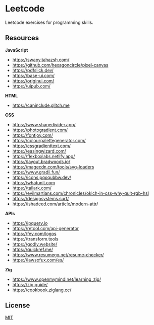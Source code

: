 # Leetcode

Leetcode exercises for programming skills.

## Resources

**JavaScript**

- https://swapy.tahazsh.com/
- https://github.com/hexagoncircle/pixel-canvas
- https://pdfslick.dev/
- https://base-ui.com/
- https://originui.com/
- https://uipub.com/

**HTML**

- https://caninclude.glitch.me

**CSS**

- https://www.shapedivider.app/
- https://photogradient.com/
- https://fontjoy.com/
- https://colourpalettegenerator.com/
- https://cssgradienttext.com/
- https://easingwizard.com/
- https://flexboxlabs.netlify.app/
- https://layout.bradwoods.io/
- https://magecdn.com/tools/svg-loaders
- https://www.gradii.fun/
- https://icons.pqoqubbw.dev/
- https://whatunit.com
- https://tailark.com/
- https://evilmartians.com/chronicles/oklch-in-css-why-quit-rgb-hsl
- https://designsystems.surf/
- https://ishadeed.com/article/modern-attr/

**APIs**

- https://ipquery.io
- https://retool.com/api-generator
- https://fey.com/logos
- https://transform․tools
- https://godly.website/
- https://quickref.me/
- https://www.resumego.net/resume-checker/
- https://lawsofux.com/es/

**Zig**

- https://www.openmymind.net/learning_zig/
- https://zig.guide/
- https://cookbook.ziglang.cc/

## License

[MIT](./LICENSE)
